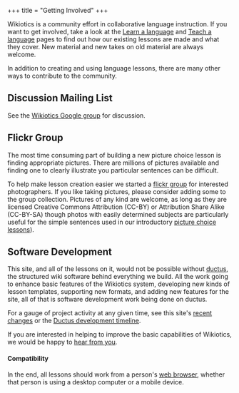 +++
title = "Getting Involved"
+++

Wikiotics is a community effort in collaborative language instruction.
If you want to get involved, take a look at the [Learn a
language](/en/Take_a_lesson) and [Teach a language](/en/Make_a_lesson)
pages to find out how our existing lessons are made and what they cover.
New material and new takes on old material are always welcome.

In addition to creating and using language lessons, there are many other
ways to contribute to the community.

## Discussion Mailing List

See the [Wikiotics Google
group](http://groups.google.com/group/wikiotics) for discussion.

## Flickr Group

The most time consuming part of building a new picture choice lesson is
finding appropriate pictures. There are millions of pictures available
and finding one to clearly illustrate you particular sentences can be
difficult.

To help make lesson creation easier we started a [flickr
group](http://www.flickr.com/groups/wikiotics/) for interested
photographers. If you like taking pictures, please consider adding some
to the group collection. Pictures of any kind are welcome, as long as
they are licensed Creative Commons Attribution (CC-BY) or Attribution
Share Alike (CC-BY-SA) though photos with easily determined subjects are
particularly useful for the simple sentences used in our introductory
[picture choice lessons](/en/English_Lesson_-_Introduction)).

## Software Development

This site, and all of the lessons on it, would not be possible without
[ductus](http://ductus.us/), the structured wiki software behind
everything we build. All the work going to enhance basic features of the
Wikiotics system, developing new kinds of lesson templates, supporting
new formats, and adding new features for the site, all of that is
software development work being done on ductus.

For a gauge of project activity at any given time, see this site's
[recent changes](/special/recent_changes) or the [Ductus development
timeline](http://code.ductus.us/timeline).

If you are interested in helping to improve the basic capabilities of
Wikiotics, we would be happy to [hear from
you](http://alpha.wikiotics.org/wiki/contact).

#### Compatibility

In the end, all lessons should work from a person's [web
browser](/en/Browser_testing_and_compatibility), whether that person is
using a desktop computer or a mobile device.
